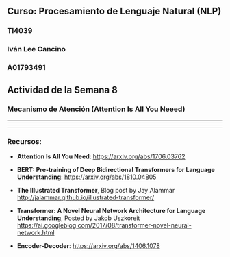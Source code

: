 ## **Curso: Procesamiento de Lenguaje Natural (NLP)**
### **TI4039**


### Iván Lee Cancino
### A01793491


## **Actividad de la Semana 8**
### **Mecanismo de Atención (Attention Is All You Neeed)**


- - -
- - -

### Recursos:

- **Attention Is All You Need**: https://arxiv.org/abs/1706.03762

- **BERT: Pre-training of Deep Bidirectional Transformers for Language Understanding**: https://arxiv.org/abs/1810.04805 

- **The Illustrated Transformer**, Blog post by Jay Alammar  http://jalammar.github.io/illustrated-transformer/

- **Transformer: A Novel Neural Network Architecture for Language Understanding**, Posted by Jakob Uszkoreit  https://ai.googleblog.com/2017/08/transformer-novel-neural-network.html

- **Encoder-Decoder**: https://arxiv.org/abs/1406.1078 
